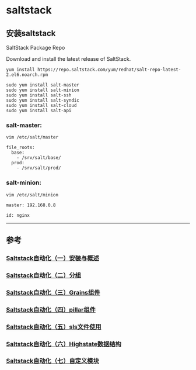 # saltstack

## 安装saltstack

SaltStack Package Repo

Download and install the latest release of SaltStack.


`yum install https://repo.saltstack.com/yum/redhat/salt-repo-latest-2.el6.noarch.rpm`

```
sudo yum install salt-master
sudo yum install salt-minion
sudo yum install salt-ssh
sudo yum install salt-syndic
sudo yum install salt-cloud
sudo yum install salt-api
```

### salt-master:
`vim /etc/salt/master`
```
file_roots:
  base:
    - /srv/salt/base/
  prod:
    - /srv/salt/prod/
```


### salt-minion:
`vim /etc/salt/minion`
```
master: 192.168.0.8

id: nginx
```
------

## 参考
### [Saltstack自动化（一）安装与概述](http://www.361way.com/saltstack-install/3123.html)
### [Saltstack自动化（二）分组](http://www.361way.com/saltstack-nodegroup/3126.html)
### [Saltstack自动化（三）Grains组件](http://www.361way.com/saltstack-grains/5104.html)
### [Saltstack自动化（四）pillar组件](http://www.361way.com/saltstack-pillar/5107.html)
### [Saltstack自动化（五）sls文件使用](http://www.361way.com/salt-states/5350.html)
### [Saltstack自动化（六）Highstate数据结构](http://www.361way.com/saltstack-highstate/5353.html)
### [Saltstack自动化（七）自定义模块](http://www.361way.com/salt-custom-module/5515.html)
